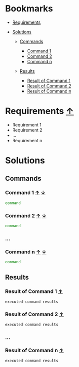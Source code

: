 <a name="bookmarks"/>

# Bookmarks

- [Requirements](#requirements)

- [Solutions](#solutions)

  - [Commands](#commands)
    - [Command 1](#command-1)
    - [Command 2](#command-2)
    - [Command n](#command-n)

  - [Results](#results)
    - [Result of Command 1](#result-1)
    - [Result of Command 2](#result-2)
    - [Result of Command n](#result-n)


<a name="requirements"/>

# Requirements [↑](#bookmarks) 

- Requirement 1
- Requirement 2
- ...
- Requirement n

<a name="solutions"/>

# Solutions 

<a name="commands"/>

## Commands

<a name="command-1"/>

### Command 1 [↑](#bookmarks) [↓](#result-1)

```sh
command
```

<a name="command-2"/>

### Command 2 [↑](#bookmarks) [↓](#result-2)

```sh
command
```

### ...

<a name="command-n"/>

### Command n [↑](#bookmarks) [↓](#result-n)

```sh
command
```

<a name="results"/>

## Results

<a name="result-1"/>

### Result of Command 1 [↑](#command-1)

```sh
executed command results
```

<a name="result-2"/>

### Result of Command 2 [↑](#command-2)

```sh
executed command results
```

### ...

<a name="result-n"/>

### Result of Command n [↑](#command-n)

```sh
executed command results
```